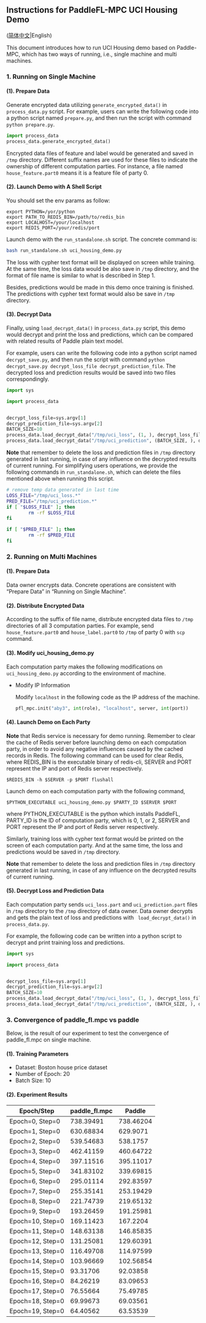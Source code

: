 ## Instructions for PaddleFL-MPC UCI Housing Demo

([简体中文](./README_CN.md)|English)

This document introduces how to run UCI Housing demo based on Paddle-MPC, which has two ways of running, i.e., single machine and multi machines.

### 1. Running on Single Machine

#### (1). Prepare Data

Generate encrypted data utilizing `generate_encrypted_data()` in `process_data.py` script. For example, users can write the following code into a python script named `prepare.py`, and then run the script with command `python prepare.py`.

```python
import process_data
process_data.generate_encrypted_data()
```

Encrypted data files of feature and label would be generated and saved in `/tmp` directory. Different suffix names are used for these files to indicate the ownership of different computation parties. For instance, a file named `house_feature.part0` means it is a feature file of party 0.

#### (2). Launch Demo with A Shell Script

You should set the env params as follow:

```
export PYTHON=/yor/python
export PATH_TO_REDIS_BIN=/path/to/redis_bin
export LOCALHOST=/your/localhost
export REDIS_PORT=/your/redis/port
```

Launch demo with the `run_standalone.sh` script. The concrete command is:

```bash
bash run_standalone.sh uci_housing_demo.py
```

The loss with cypher text format will be displayed on screen while training. At the same time, the loss data would be also save in `/tmp` directory, and the format of file name is similar to what is described in Step 1.

Besides, predictions would be made in this demo once training is finished. The predictions with cypher text format would also be save in `/tmp` directory.

#### (3). Decrypt Data

Finally, using `load_decrypt_data()` in `process_data.py` script, this demo would decrypt and print the loss and predictions, which can be compared with related results of Paddle plain text model.

For example, users can write the following code into a python script named `decrypt_save.py`, and then run the script with command `python decrypt_save.py decrypt_loss_file decrypt_prediction_file`. The decrypted loss and prediction results would be saved into two files correspondingly.

```python
import sys

import process_data


decrypt_loss_file=sys.argv[1]
decrypt_prediction_file=sys.argv[2]
BATCH_SIZE=10
process_data.load_decrypt_data("/tmp/uci_loss", (1, ), decrypt_loss_file)
process_data.load_decrypt_data("/tmp/uci_prediction", (BATCH_SIZE, ), decrypt_prediction_file)
```

**Note** that remember to delete the loss and prediction files in `/tmp` directory generated in last running, in case of any influence on the decrypted results of current running. For simplifying users operations, we provide the following commands in `run_standalone.sh`, which can delete the files mentioned above when running this script.

```bash
# remove temp data generated in last time
LOSS_FILE="/tmp/uci_loss.*"
PRED_FILE="/tmp/uci_prediction.*"
if [ "$LOSS_FILE" ]; then
        rm -rf $LOSS_FILE
fi

if [ "$PRED_FILE" ]; then
        rm -rf $PRED_FILE
fi
```



### 2. Running on Multi Machines

#### (1). Prepare Data

Data owner encrypts data. Concrete operations are consistent with “Prepare Data” in “Running on Single Machine”.

#### (2). Distribute Encrypted Data

According to the suffix of file name, distribute encrypted data files to `/tmp ` directories of all 3 computation parties. For example, send `house_feature.part0` and `house_label.part0` to `/tmp` of party 0 with `scp` command.

#### (3). Modify uci_housing_demo.py

Each computation party makes the following modifications on `uci_housing_demo.py` according to the environment of machine.

* Modify IP Information

  Modify `localhost` in the following code as the IP address of the machine.

  ```python
  pfl_mpc.init("aby3", int(role), "localhost", server, int(port))
  ```

#### (4). Launch Demo on Each Party

**Note** that Redis service is necessary for demo running. Remember to clear the cache of Redis server before launching demo on each computation party, in order to avoid any negative influences caused by the cached records in Redis. The following command can be used for clear Redis, where REDIS_BIN is the executable binary of redis-cli, SERVER and PORT represent the IP and port of Redis server respectively.

```
$REDIS_BIN -h $SERVER -p $PORT flushall
```

Launch demo on each computation party with the following command,

```
$PYTHON_EXECUTABLE uci_housing_demo.py $PARTY_ID $SERVER $PORT
```

where PYTHON_EXECUTABLE is the python which installs PaddleFL, PARTY_ID is the ID of computation party, which is 0, 1, or 2, SERVER and PORT represent the IP and port of Redis server respectively.

Similarly, training loss with cypher text format would be printed on the screen of each computation party. And at the same time, the loss and predictions would be saved in `/tmp` directory.

**Note** that remember to delete the loss and prediction files in `/tmp` directory generated in last running, in case of any influence on the decrypted results of current running.

#### (5). Decrypt Loss and Prediction Data

Each computation party sends `uci_loss.part` and `uci_prediction.part` files in `/tmp` directory to the `/tmp` directory of data owner. Data owner decrypts and gets the plain text of loss and predictions with ` load_decrypt_data()` in `process_data.py`.

For example, the following code can be written into a python script to decrypt and print training loss and predictions.

```python
import sys

import process_data


decrypt_loss_file=sys.argv[1]
decrypt_prediction_file=sys.argv[2]
BATCH_SIZE=10
process_data.load_decrypt_data("/tmp/uci_loss", (1, ), decrypt_loss_file)
process_data.load_decrypt_data("/tmp/uci_prediction", (BATCH_SIZE, ), decrypt_prediction_file)
```

### 3. Convergence of paddle_fl.mpc vs paddle

Below, is the result of our experiment to test the convergence of paddle_fl.mpc on single machine.


#### (1). Training Parameters

- Dataset: Boston house price dataset
- Number of Epoch: 20
- Batch Size: 10

#### (2). Experiment Results

| Epoch/Step | paddle_fl.mpc | Paddle |
| ---------- | ------------- | ------ |
| Epoch=0, Step=0  | 738.39491 | 738.46204 |
| Epoch=1, Step=0  | 630.68834 | 629.9071 |
| Epoch=2, Step=0  | 539.54683 | 538.1757 |
| Epoch=3, Step=0  | 462.41159 | 460.64722 |
| Epoch=4, Step=0  | 397.11516 | 395.11017 |
| Epoch=5, Step=0  | 341.83102 | 339.69815 |
| Epoch=6, Step=0  | 295.01114 | 292.83597 |
| Epoch=7, Step=0  | 255.35141 | 253.19429 |
| Epoch=8, Step=0  | 221.74739 | 219.65132 |
| Epoch=9, Step=0  | 193.26459 | 191.25981 |
| Epoch=10, Step=0  | 169.11423 | 167.2204 |
| Epoch=11, Step=0  | 148.63138 | 146.85835 |
| Epoch=12, Step=0  | 131.25081 | 129.60391 |
| Epoch=13, Step=0  | 116.49708 | 114.97599 |
| Epoch=14, Step=0  | 103.96669 | 102.56854 |
| Epoch=15, Step=0  | 93.31706 | 92.03858 |
| Epoch=16, Step=0  | 84.26219 | 83.09653 |
| Epoch=17, Step=0  | 76.55664 | 75.49785 |
| Epoch=18, Step=0  | 69.99673 | 69.03561 |
| Epoch=19, Step=0  | 64.40562 | 63.53539 |

